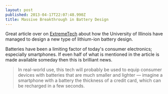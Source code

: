 ```yaml
---
layout: post
published: 2013-04-17T22:07:48.990Z
title: Massive Breakthrough in Battery Design
---
```


Great article over on [ExtremeTech](http://www.extremetech.com/computing/153614-new-lithium-ion-battery-design-thats-2000-times-more-powerful-recharges-1000-times-faster) about how the University of Illinois have managed to design a new type of lithium-ion battery design.

Batteries have been a limiting factor of today's consumer electronics; especially smartphones. If even half of what is mentioned in the article is made available someday then this is brilliant news.

> In real-world use, this tech will probably be used to equip consumer devices with batteries that are much smaller and lighter — imagine a smartphone with a battery the thickness of a credit card, which can be recharged in a few seconds.
